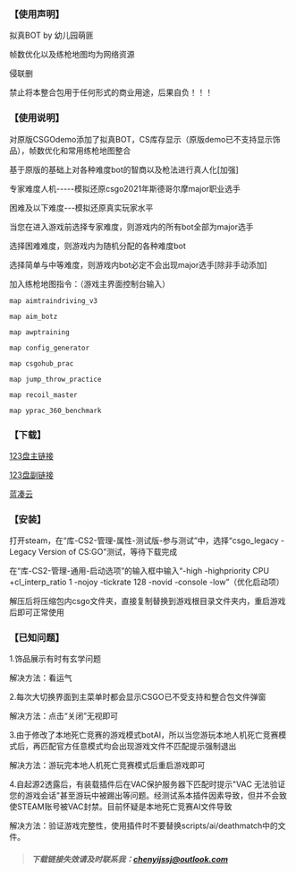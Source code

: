 ### 【使用声明】

拟真BOT by 幼儿园萌匪

帧数优化以及练枪地图均为网络资源

侵联删

禁止将本整合包用于任何形式的商业用途，后果自负！！！

<!-- more -->

### 【使用说明】
对原版CSGOdemo添加了拟真BOT，CS库存显示（原版demo已不支持显示饰品），帧数优化和常用练枪地图整合

基于原版的基础上对各种难度bot的智商以及枪法进行真人化[加强]

专家难度人机-----模拟还原csgo2021年斯德哥尔摩major职业选手

困难及以下难度---模拟还原真实玩家水平

当您在进入游戏前选择专家难度，则游戏内的所有bot全部为major选手

选择困难难度，则游戏内为随机分配的各种难度bot

选择简单与中等难度，则游戏内bot必定不会出现major选手[除非手动添加]

加入练枪地图指令：（游戏主界面控制台输入）

`map aimtraindriving_v3`

`map aim_botz`

`map awptraining`

`map config_generator`

`map csgohub_prac`

`map jump_throw_practice`

`map recoil_master`

`map yprac_360_benchmark`

### 【下载】

[123盘主链接]()

[123盘副链接]()

[蓝凑云]()


### 【安装】

打开steam，在“库-CS2-管理-属性-测试版-参与测试”中，选择“csgo_legacy - Legacy Version of CS:GO”测试，等待下载完成

在“库-CS2-管理-通用-启动选项”的输入框中输入“-high -highpriority CPU +cl_interp_ratio 1 -nojoy -tickrate 128 -novid -console -low”（优化启动项）

解压后将压缩包内csgo文件夹，直接复制替换到游戏根目录文件夹内，重启游戏后即可正常使用

### 【已知问题】
1.饰品展示有时有玄学问题

解决方法：看运气

2.每次大切换界面到主菜单时都会显示CSGO已不受支持和整合包文件弹窗

解决方法：点击“关闭”无视即可

3.由于修改了本地死亡竞赛的游戏模式botAI，所以当您游玩本地人机死亡竞赛模式后，再匹配官方任意模式均会出现游戏文件不匹配提示强制退出

解决方法：游玩完本地人机死亡竞赛模式后重启游戏即可

4.自起源2透露后，有装载插件后在VAC保护服务器下匹配时提示"VAC 无法验证您的游戏会话"甚至游玩中被踢出等问题。经测试系本插件因素导致，但并不会致使STEAM账号被VAC封禁。目前怀疑是本地死亡竞赛AI文件导致

解决方法：验证游戏完整性，使用插件时不要替换scripts/ai/deathmatch中的文件。

> ##### 下载链接失效请及时联系我：chenyijssj@outlook.com
